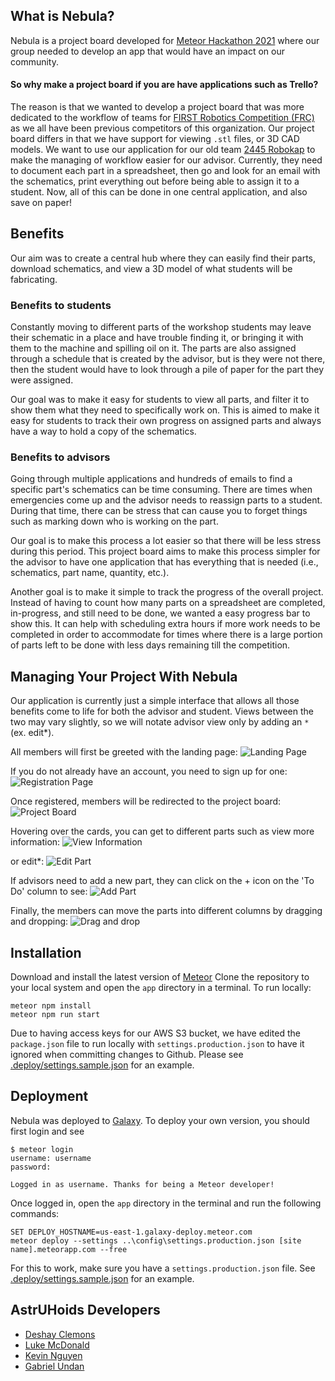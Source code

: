 
## What is Nebula?
Nebula is a project board developed for [Meteor Hackathon 2021](https://impact.meteor.com/hackathon) where
our group needed to develop an app that would have an impact on our community.

#### So why make a project board if you are have applications such as Trello?

The reason is that we wanted to develop a project board that was more dedicated to the workflow of teams for
[FIRST Robotics Competition (FRC)](https://www.firstinspires.org/robotics/frc) as we all have been previous competitors
of this organization. Our project board differs in that we have support for viewing `.stl` files, or 3D CAD
models. We want to use our application for our old team [2445 Robokap](http://www.kapoleirobotics.com/Welcome.html) to
make the managing of workflow easier for our advisor. Currently, they need to document each part in a spreadsheet, then
go and look for an email with the schematics, print everything out before being able to assign it to a student. Now, all
of this can be done in one central application, and also save on paper!

## Benefits
Our aim was to create a central hub where they can easily find their parts, download schematics, and view a 3D model
of what students will be fabricating.
### Benefits to students
Constantly moving to different parts of the workshop students may leave their schematic in a place and have trouble
finding it, or bringing it with them to the machine and spilling oil on it. The parts are also assigned through a schedule
that is created by the advisor, but is they were not there, then the student would have to look through a pile of paper
for the part they were assigned.

Our goal was to make it easy for students to view all parts, and filter it to show them what they need to specifically
work on. This is aimed to make it easy for students to track their own progress on assigned parts and always have a way
to hold a copy of the schematics.

### Benefits to advisors
Going through multiple applications and hundreds of emails to find a specific part's schematics can be time consuming.
There are times when emergencies come up and the advisor needs to reassign parts to a student. During that time, there
can be stress that can cause you to forget things such as marking down who is working on the part.

Our goal is to make this process a lot easier so that there will be less stress during this period. This project board
aims to make this process simpler for the advisor to have one application that has everything that is needed (i.e.,
schematics, part name, quantity, etc.).

Another goal is to make it simple to track the progress of the overall project. Instead of having to count how many parts
on a spreadsheet are completed, in-progress, and still need to be done, we wanted a easy progress bar to show this. It
can help with scheduling extra hours if more work needs to be completed in order to accommodate for times where there
is a large portion of parts left to be done with less days remaining till the competition.

## Managing Your Project With Nebula
Our application is currently just a simple interface that allows all those benefits come to life for both the advisor
and student. Views between the two may vary slightly, so we will notate advisor view only by adding an `*` (ex. edit*).

All members will first be greeted with the landing page:
![Landing Page](doc/landing-page.png)

If you do not already have an account, you need to sign up for one:
![Registration Page](doc/registration-page.png)

Once registered, members will be redirected to the project board:
![Project Board](doc/project-board.png)

Hovering over the cards, you can get to different parts such as view more information:
![View Information](doc/view-information.png)

or edit*:
![Edit Part](doc/edit-part.png)

If advisors need to add a new part, they can click on the + icon on the 'To Do' column to see:
![Add Part](doc/add-part.png)

Finally, the members can move the parts into different columns by dragging and dropping:
![Drag and drop](doc/drag-and-drop.png)

## Installation
Download and install the latest version of [Meteor](https://www.meteor.com/)
Clone the repository to your local system and open the `app` directory in a terminal.
To run locally:
```
meteor npm install
meteor npm run start
```
Due to having access keys for our AWS S3 bucket, we have edited the `package.json` file to run locally with
`settings.production.json` to have it ignored when committing changes to Github. Please see
[.deploy/settings.sample.json](app/.deploy/settings.sample.json) for an example.

## Deployment
Nebula was deployed to [Galaxy](https://galaxy.meteor.com/). To deploy your own version, you should first login and see
```
$ meteor login
username: username
password: 

Logged in as username. Thanks for being a Meteor developer!
```
Once logged in, open the `app` directory in the terminal and run the following commands:
```
SET DEPLOY_HOSTNAME=us-east-1.galaxy-deploy.meteor.com
meteor deploy --settings ..\config\settings.production.json [site name].meteorapp.com --free
```
For this to work, make sure you have a `settings.production.json` file. See
[.deploy/settings.sample.json](app/.deploy/settings.sample.json) for an example.

## AstrUHoids Developers
- [Deshay Clemons](https://github.com/deshay-clemons)
- [Luke McDonald](https://github.com/lukemcd9)
- [Kevin Nguyen](https://github.com/kvndngyn)
- [Gabriel Undan](https://github.com/gabrielundan)
